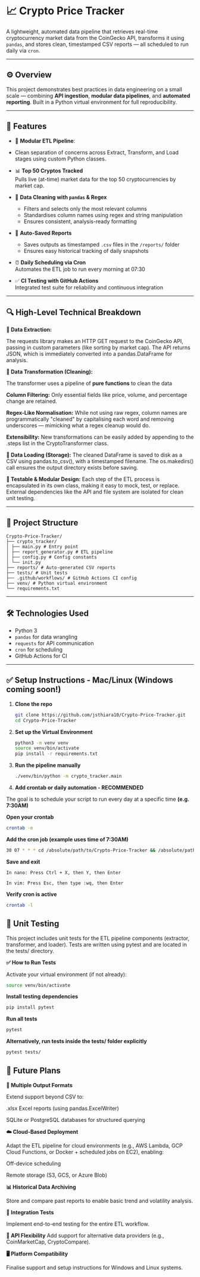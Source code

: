 # 📈 Crypto Price Tracker

A lightweight, automated data pipeline that retrieves real-time cryptocurrency market data from the CoinGecko API, transforms it using `pandas`, and stores clean, timestamped CSV reports — all scheduled to run daily via `cron`.

---

## ⚙️ Overview

This project demonstrates best practices in data engineering on a small scale — combining **API ingestion**, **modular data pipelines**, and **automated reporting**. Built in a Python virtual environment for full reproducibility.

---

## 🚀 Features

- 🔁 **Modular ETL Pipeline**:
- 
  Clean separation of concerns across Extract, Transform, and Load stages using custom Python classes.

- 📊 **Top 50 Cryptos Tracked**  
  Pulls live (at-time) market data for the top 50 cryptocurrencies by market cap.

- 🧹 **Data Cleaning with `pandas` & Regex**  
  - Filters and selects only the most relevant columns  
  - Standardises column names using regex and string manipulation  
  - Ensures consistent, analysis-ready formatting

- 📁 **Auto-Saved Reports**  
  - Saves outputs as timestamped `.csv` files in the `/reports/` folder  
  - Ensures easy historical tracking of daily snapshots

- ⏰ **Daily Scheduling via Cron**  
  Automates the ETL job to run every morning at 07:30

- ✅ **CI Testing with GitHub Actions**  
  Integrated test suite for reliability and continuous integration

---

## 🔍 High-Level Technical Breakdown

**🔌 Data Extraction:**

The requests library makes an HTTP GET request to the CoinGecko API, passing in custom parameters (like sorting by market cap). The API returns JSON, which is immediately converted into a pandas.DataFrame for analysis.

**🧼 Data Transformation (Cleaning):**

The transformer uses a pipeline of **pure functions** to clean the data

**Column Filtering:** Only essential fields like price, volume, and percentage change are retained.

**Regex-Like Normalisation:** While not using raw regex, column names are programmatically "cleaned" by capitalising each word and removing underscores — mimicking what a regex cleanup would do.

**Extensibility:** New transformations can be easily added by appending to the .steps list in the CryptoTransformer class.

**💾 Data Loading (Storage):**
The cleaned DataFrame is saved to disk as a CSV using pandas.to_csv(), with a timestamped filename. The os.makedirs() call ensures the output directory exists before saving.

**🧪 Testable & Modular Design:**
Each step of the ETL process is encapsulated in its own class, making it easy to mock, test, or replace. External dependencies like the API and file system are isolated for clean unit testing.




---

## 📂 Project Structure

````
Crypto-Price-Tracker/
├── crypto_tracker/
│ ├── main.py # Entry point
│ ├── report_generator.py # ETL pipeline
│ ├── config.py # Config constants
│ └── init.py
├── reports/ # Auto-generated CSV reports
├── tests/ # Unit tests
├── .github/workflows/ # GitHub Actions CI config
├── venv/ # Python virtual environment
└── requirements.txt
````


---

## 🛠️ Technologies Used

- Python 3
- `pandas` for data wrangling  
- `requests` for API communication  
- `cron` for scheduling  
- GitHub Actions for CI

---

## ✅ Setup Instructions - Mac/Linux (Windows coming soon!)

1. **Clone the repo**  
   ```bash
   git clone https://github.com/jsthiara10/Crypto-Price-Tracker.git
   cd Crypto-Price-Tracker

2. **Set up the Virtual Environment**

    ```bash
    python3 -m venv venv
    source venv/bin/activate
    pip install -r requirements.txt
   
3. **Run the pipeline manually**

    ```bash
   ./venv/bin/python -m crypto_tracker.main

4. **Add crontab or daily automation - RECOMMENDED**

The goal is to schedule your script to run every day at a specific time **(e.g. 7:30AM)**

**Open your crontab**

```bash
crontab -e
```

**Add the cron job (example uses time of 7:30AM)**

```bash
30 07 * * * cd /absolute/path/to/Crypto-Price-Tracker && /absolute/path/to/venv/bin/python -m crypto_tracker.report_generator >> /absolute/path/to/Crypto-Price-Tracker/logs/cron.log 2>&1
```
**Save and exit**
```
In nano: Press Ctrl + X, then Y, then Enter

In vim: Press Esc, then type :wq, then Enter
```

**Verify cron is active**

```bash
crontab -l
```

## 🧪 Unit Testing

This project includes unit tests for the ETL pipeline components (extractor, transformer, and loader). Tests are written using pytest and are located in the tests/ directory.

**✅ How to Run Tests**

Activate your virtual environment (if not already):

```bash
source venv/bin/activate
```

**Install testing dependencies**

```bash
pip install pytest
```

**Run all tests**

```bash
pytest
````

**Alternatively, run tests inside the tests/ folder explicitly**

```bash
pytest tests/
```

## 🚀 Future Plans

**📂 Multiple Output Formats**

Extend support beyond CSV to:

.xlsx Excel reports (using pandas.ExcelWriter)

SQLite or PostgreSQL databases for structured querying

**☁️ Cloud-Based Deployment**

Adapt the ETL pipeline for cloud environments (e.g., AWS Lambda, GCP Cloud Functions, or Docker + scheduled jobs on EC2), enabling:

Off-device scheduling

Remote storage (S3, GCS, or Azure Blob)

**📊 Historical Data Archiving**

Store and compare past reports to enable basic trend and volatility analysis.

**🧪 Integration Tests**

Implement end-to-end testing for the entire ETL workflow.

**🔌 API Flexibility**
Add support for alternative data providers (e.g., CoinMarketCap, CryptoCompare).

**🖥 Platform Compatibility**

Finalise support and setup instructions for Windows and Linux systems.




